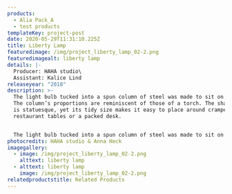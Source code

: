 ```yaml
---
products:
  - Alia Pack_A
  - test products
templateKey: project-post
date: 2020-05-29T11:31:10.225Z
title: Liberty Lamp
featuredimage: /img/project_liberty_lamp_02-2.png
featuredimagealt: liberty lamp
details: |-
  Producer: HAHA studio\
  Assistant: Kalice Lind
releaseyear: "2018"
description: >-
  The light bulb tucked into a spun column of steel was made to sit on tables.
  The column’s proportions are reminiscent of those of a torch. The shape itself
  is statuesque, yet its tidy size makes it easy to place around cramped
  restaurant tables or a packed desk.


  The light bulb tucked into a spun column of steel was made to sit on tables. The column’s proportions are reminiscent of those of a torch. The shape itself is statuesque, yet its tidy size makes it easy to place around cramped restaurant tables or a packed desk.
photocredits: HAHA studio & Anna Heck
imagegallery:
  - image: /img/project_liberty_lamp_02-2.png
    alttext: liberty lamp
  - alttext: liberty lamp
    image: /img/project_liberty_lamp_02-2.png
relatedproductstitle: Related Products
---
```

